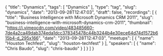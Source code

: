 {
  "title": "Dynamics",
  "tags": [
    "Dynamics"
  ],
  "type": "tag",
  "slug": "dynamics",
  "date": "2013-09-28T12:47:03",
  "draft": false,
  "recordings": [
    {
      "title": "Business Intelligence with Microsoft Dynamics CRM 2011",
      "slug": "business-intelligence-with-microsoft-dynamics-crm-2011",
      "thumbnail": "https://i.vimeocdn.com/video/483485660-7de4a2ca49dab374eda1dcc378345478c44b3244b4e30ece64d74d1572b615b4-d_295x166",
      "date": "2013-09-28T12:47:03",
      "meetups": [
        {
          "name": "Houston Techfest",
          "slug": "houston-techfest"
        }
      ],
      "speakers": [
        {
          "name": "Chris Baudo",
          "slug": "chris-baudo"
        }
      ]
    }
  ]
}